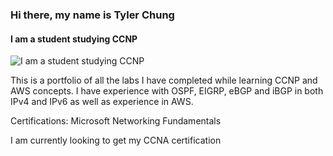 ### Hi there, my name is Tyler Chung
#### I am a student studying CCNP
![I am a student studying CCNP](https://www.bleepstatic.com/content/hl-images/2020/10/20/Cisco.jpg)

This is a portfolio of all the labs I have completed while learning CCNP and AWS concepts. I have experience with OSPF, EIGRP, eBGP and iBGP in both IPv4 and IPv6 as well as experience in AWS.

Certifications: Microsoft Networking Fundamentals

I am currently looking to get my CCNA certification



